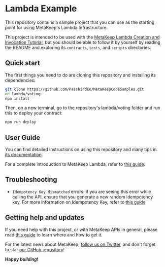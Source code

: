 # Lambda Example

This repository contains a sample project that you can use as the starting point
for using MetaKeep's Lambda Infrastructure.

This project is intended to be used with the
[MetaKeep Lambda Creation and Invocation Tutorial](https://docs.metakeep.xyz/reference/lambda-101), but you should be
able to follow it by yourself by reading the README and exploring its
`contracts`, `tests`, and `scripts` directories.

## Quick start

The first things you need to do are cloning this repository and installing its
dependencies:

```sh
git clone https://github.com/PassbirdCo/MetaKeepCodeSamples.git
cd lambda/voting
npm install
```

Then, on a new terminal, go to the repository's lambda/voting folder and run this to
deploy your contract:

```sh
npm run deploy
```

## User Guide

You can find detailed instructions on using this repository and many tips in [its documentation](https://docs.metakeep.xyz/reference/lambda-101).

For a complete introduction to MetaKeep Lambda, refer to [this guide](https://docs.metakeep.xyz/reference/lambda-101).

## Troubleshooting

- `Idempotency Key Mismatched` errors: if you are seeing this error while calling the API, ensure that you generate a new random Idempotency key. For more information on Idempotency Key, refer to [this guide](https://docs.metakeep.xyz/reference/idempotency-key)

## Getting help and updates

If you need help with this project, or with MetaKeep APIs in general, please read [this guide](https://docs.metakeep.xyz/) to learn where and how to get it.

For the latest news about MetaKeep, [follow us on Twitter](https://twitter.com/PassbirdCo), and don't forget to star [our GitHub repository](https://github.com/PassbirdCo/MetaKeepCodeSamples.git)!

**Happy _building_!**
